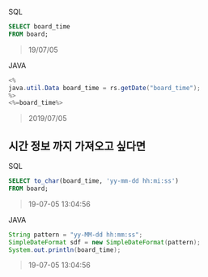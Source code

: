 SQL 
```sql
SELECT board_time 
FROM board;
```
>19/07/05

JAVA
```java
<%
java.util.Data board_time = rs.getDate("board_time");
%>
<%=board_time%>
```
>2019/07/05

## 시간 정보 까지 가져오고 싶다면
SQL
```sql
SELECT to_char(board_time, 'yy-mm-dd hh:mi:ss')
FROM board;
```
>19-07-05 13:04:56

JAVA
```java
String pattern = "yy-MM-dd hh:mm:ss";
SimpleDateFormat sdf = new SimpleDateFormat(pattern);
System.out.println(board_time);
```
>19-07-05 13:04:56
<!--stackedit_data:
eyJoaXN0b3J5IjpbNzY2NzE5MjUyXX0=
-->